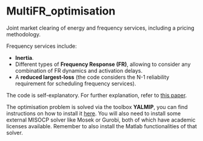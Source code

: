# MultiFR_optimisation
Joint market clearing of energy and frequency services, including a pricing methodology.

Frequency services include:
 - **Inertia**.
 - Different types of **Frequency Response (FR)**, allowing to consider any combination of FR dynamics and activation delays.
 - A **reduced largest-loss** (the code considers the N-1 reliability requirement for scheduling frequency services).

The code is self-explanatory. For further explanation, refer to [this paper](
http://arxiv.org/abs/1909.06671).

The optimisation problem is solved via the toolbox **YALMIP**, you can find instructions on how to install it [here](https://yalmip.github.io/tutorial/installation/). You will also need to install some external MISOCP solver like Mosek or Gurobi, both of which have academic licenses available. Remember to also install the Matlab functionalities of that solver.
